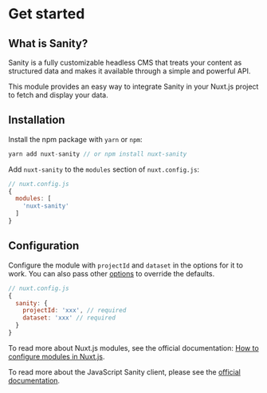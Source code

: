 # Get started

## What is Sanity?

Sanity is a fully customizable headless CMS that treats your content as structured data and makes it available through a simple and powerful API.

This module provides an easy way to integrate Sanity in your Nuxt.js project to fetch and display your data.

## Installation

Install the npm package with `yarn` or `npm`:

```js
yarn add nuxt-sanity // or npm install nuxt-sanity
```

Add `nuxt-sanity` to the `modules` section of `nuxt.config.js`:

```js
// nuxt.config.js
{
  modules: [
    'nuxt-sanity'
  ]
}
```

## Configuration

Configure the module with `projectId` and `dataset` in the options for it to work. You can also pass other [options](/api) to override the defaults.

```js
// nuxt.config.js
{
  sanity: {
    projectId: 'xxx', // required
    dataset: 'xxx' // required
  }
}
```

To read more about Nuxt.js modules, see the official documentation: [How to configure modules in Nuxt.js](https://nuxtjs.org/api/configuration-modules).

To read more about the JavaScript Sanity client, please see the [official documentation](https://www.sanity.io/docs/client-libraries/js-client).
